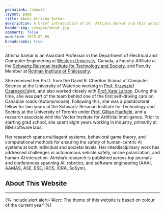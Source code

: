 ```yaml
---
permalink: /about/
layout: page
title: About Atrisha Sarkar
description: A brief introduction of Dr. Atrisha Sarkar and this website.
header-img: /images/about.jpg
comments: false
modified: 2025-02-09
breadcrumbs: true
---
```


Atrisha Sarkar is an Assistant Professor in the Department of Electrical and Computer Engineering at [Western University](https://uwo.ca), Canada, a Faculty Affiliate at the [Schwartz Reisman Institute for Technology and Society](https://srinstitute.utoronto.ca/), and Faculty Member at [Rotman Institute of Philosophy](https://www.rotman.uwo.ca/).

She received her Ph.D. from the David R. Cheriton School of Computer Science at the University of Waterloo working in [Prof. Krzysztof Czarnecki's](https://uwaterloo.ca/electrical-computer-engineering/profile/k2czarne)lab, and also worked closely with [Prof. Kate Larson](https://en.wikipedia.org/wiki/Kate_Larson_(computer_scientist)). During this time, she was part of the team behind one of the first self-driving cars on Canadian roads (Autonomoose). Following this, she was a postdoctoral fellow for two years at the Schwartz Reisman Institute for Technology and Society at the University of Toronto under [Prof. Gillian Hadfield](https://en.wikipedia.org/wiki/Gillian_Hadfield), and a research associate with the Vector Institute for Artificial Intelligence. Prior to starting grad school, she spent eight years working in industry, primarily at IBM software labs.

Her research spans multiagent systems, behavioral game theory, and computational methods for ensuring the safety of human-centric AI systems at both individual and societal levels. Her interdisciplinary work has addressed challenges in autonomous vehicle safety, online polarization, and human-AI interaction. Atrisha’s research is published across top journals and conferences spanning AI, robotics, and software engineering (AAAI, AAMAS, ASE, ESE, IROS, ICRA, SoSym).


## About This Website
-----

{% include alert alert='Alert:
    The theme of this website is based on colour of the current year' %}
